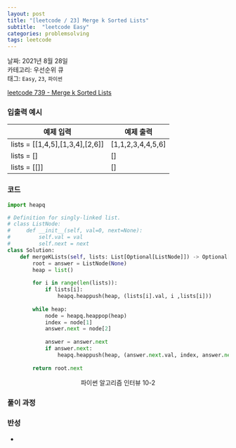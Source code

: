 ```yaml
---
layout: post
title: "[leetcode / 23] Merge k Sorted Lists"
subtitle:  "leetcode Easy"
categories: problemsolving
tags: leetcode
---
```


날짜: 2021년 8월 28일  
카테고리: 우선순위 큐  
태그: `Easy`, `23`, `파이썬`  


[leetcode 739 - Merge k Sorted Lists](https://leetcode.com/problems/merge-k-sorted-lists/)

### 입출력 예시  

|예제 입력|예제 출력|
|---|---|
|lists = [[1,4,5],[1,3,4],[2,6]]|[1,1,2,3,4,4,5,6]|
|lists = []|[]|
|lists = [[]]|[]|  
  
### 코드
  
```python
import heapq

# Definition for singly-linked list.
# class ListNode:
#     def __init__(self, val=0, next=None):
#         self.val = val
#         self.next = next
class Solution:
    def mergeKLists(self, lists: List[Optional[ListNode]]) -> Optional[ListNode]:
        root = answer = ListNode(None)
        heap = list()
        
        for i in range(len(lists)):
            if lists[i]:
                heapq.heappush(heap, (lists[i].val, i ,lists[i]))
        
        while heap:
            node = heapq.heappop(heap)
            index = node[1]
            answer.next = node[2]
            
            answer = answer.next
            if answer.next:
                heapq.heappush(heap, (answer.next.val, index, answer.next))
                
        return root.next
```
<center> 파이썬 알고리즘 인터뷰 10-2 </center>
  
### 풀이 과정  
  


### 반성
   
- 
